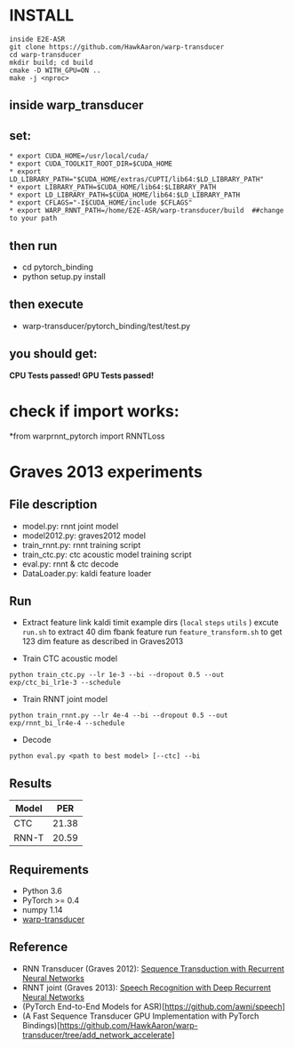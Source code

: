 # INSTALL
```
inside E2E-ASR
git clone https://github.com/HawkAaron/warp-transducer
cd warp-transducer
mkdir build; cd build
cmake -D WITH_GPU=ON ..
make -j <nproc>
```

## inside warp_transducer
## set:
```
* export CUDA_HOME=/usr/local/cuda/ 
* export CUDA_TOOLKIT_ROOT_DIR=$CUDA_HOME
* export LD_LIBRARY_PATH="$CUDA_HOME/extras/CUPTI/lib64:$LD_LIBRARY_PATH"
* export LIBRARY_PATH=$CUDA_HOME/lib64:$LIBRARY_PATH
* export LD_LIBRARY_PATH=$CUDA_HOME/lib64:$LD_LIBRARY_PATH
* export CFLAGS="-I$CUDA_HOME/include $CFLAGS"
* export WARP_RNNT_PATH=/home/E2E-ASR/warp-transducer/build  ##change to your path
```
## then run 
* cd pytorch_binding
* python setup.py install

## then execute
* warp-transducer/pytorch_binding/test/test.py

## you should get:
**CPU Tests passed! 
GPU Tests passed!** 

# check if import works: 
*from warprnnt_pytorch import RNNTLoss

# Graves 2013 experiments
## File description
* model.py: rnnt joint model
* model2012.py: graves2012 model
* train_rnnt.py: rnnt training script
* train_ctc.py: ctc acoustic model training script
* eval.py: rnnt & ctc decode
* DataLoader.py: kaldi feature loader

## Run
* Extract feature
link kaldi timit example dirs (`local` `steps` `utils` )
excute `run.sh` to extract 40 dim fbank feature
run `feature_transform.sh` to get 123 dim feature as described in Graves2013

* Train CTC acoustic model
```
python train_ctc.py --lr 1e-3 --bi --dropout 0.5 --out exp/ctc_bi_lr1e-3 --schedule
```

* Train RNNT joint model
```
python train_rnnt.py --lr 4e-4 --bi --dropout 0.5 --out exp/rnnt_bi_lr4e-4 --schedule
```

* Decode 
```
python eval.py <path to best model> [--ctc] --bi
```

## Results

| Model | PER |
| --- | --- |
| CTC | 21.38 |
| RNN-T | 20.59 |

## Requirements
* Python 3.6
* PyTorch >= 0.4
* numpy 1.14
* [warp-transducer](https://github.com/HawkAaron/warp-transducer)

## Reference
* RNN Transducer (Graves 2012): [Sequence Transduction with Recurrent Neural Networks](https://arxiv.org/abs/1211.3711)
* RNNT joint (Graves 2013): [Speech Recognition with Deep Recurrent Neural Networks](https://arxiv.org/abs/1303.5778 )
* (PyTorch End-to-End Models for ASR)[https://github.com/awni/speech]
* (A Fast Sequence Transducer GPU Implementation with PyTorch Bindings)[https://github.com/HawkAaron/warp-transducer/tree/add_network_accelerate]
